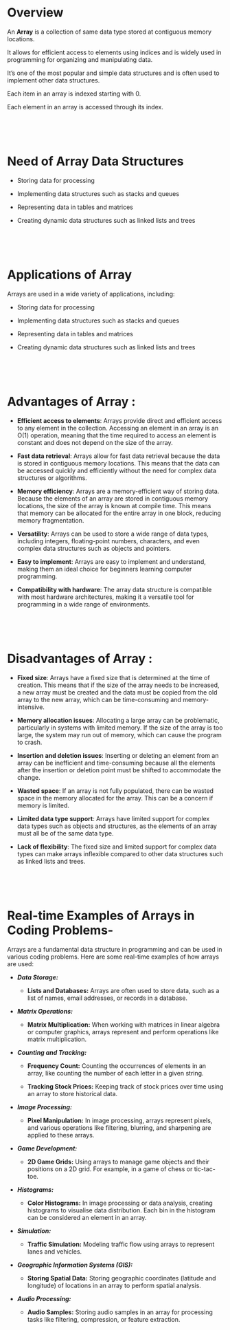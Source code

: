 # Overview

An **Array** is a collection of same data type stored at contiguous memory locations.

It allows for efficient access to elements using indices and is widely used in programming for organizing and manipulating data.

It’s one of the most popular and simple data structures and is often used to implement other data structures.

Each item in an array is indexed starting with 0.

Each element in an array is accessed through its index.

&nbsp;

&nbsp;

# Need of Array Data Structures

- Storing data for processing

- Implementing data structures such as stacks and queues

- Representing data in tables and matrices

- Creating dynamic data structures such as linked lists and trees

&nbsp;

&nbsp;

# Applications of Array

Arrays are used in a wide variety of applications, including:

- Storing data for processing

- Implementing data structures such as stacks and queues

- Representing data in tables and matrices

- Creating dynamic data structures such as linked lists and trees

&nbsp;

&nbsp;

# Advantages of Array :

- **Efficient access to elements**: Arrays provide direct and efficient access to any element in the collection. Accessing an element in an array is an O(1) operation, meaning that the time required to access an element is constant and does not depend on the size of the array.

- **Fast data retrieval**: Arrays allow for fast data retrieval because the data is stored in contiguous memory locations. This means that the data can be accessed quickly and efficiently without the need for complex data structures or algorithms.

- **Memory efficiency**: Arrays are a memory-efficient way of storing data. Because the elements of an array are stored in contiguous memory locations, the size of the array is known at compile time. This means that memory can be allocated for the entire array in one block, reducing memory fragmentation.

- **Versatility**: Arrays can be used to store a wide range of data types, including integers, floating-point numbers, characters, and even complex data structures such as objects and pointers.

- **Easy to implement**: Arrays are easy to implement and understand, making them an ideal choice for beginners learning computer programming.

- **Compatibility with hardware**: The array data structure is compatible with most hardware architectures, making it a versatile tool for programming in a wide range of environments.

&nbsp;

&nbsp;

# Disadvantages of Array :

- **Fixed size**: Arrays have a fixed size that is determined at the time of creation. This means that if the size of the array needs to be increased, a new array must be created and the data must be copied from the old array to the new array, which can be time-consuming and memory-intensive.

- **Memory allocation issues**: Allocating a large array can be problematic, particularly in systems with limited memory. If the size of the array is too large, the system may run out of memory, which can cause the program to crash.

- **Insertion and deletion issues**: Inserting or deleting an element from an array can be inefficient and time-consuming because all the elements after the insertion or deletion point must be shifted to accommodate the change.

- **Wasted space**: If an array is not fully populated, there can be wasted space in the memory allocated for the array. This can be a concern if memory is limited.

- **Limited data type support**: Arrays have limited support for complex data types such as objects and structures, as the elements of an array must all be of the same data type.

- **Lack of flexibility**: The fixed size and limited support for complex data types can make arrays inflexible compared to other data structures such as linked lists and trees.

&nbsp;

&nbsp;

# Real-time Examples of Arrays in Coding Problems-

Arrays are a fundamental data structure in programming and can be used in various coding problems. Here are some real-time examples of how arrays are used:

- **_Data Storage:_**

  - **Lists and Databases:** Arrays are often used to store data, such as a list of names, email addresses, or records in a database.

- **_Matrix Operations:_**

  - **Matrix Multiplication:** When working with matrices in linear algebra or computer graphics, arrays represent and perform operations like matrix multiplication.

- **_Counting and Tracking:_**

  - **Frequency Count:** Counting the occurrences of elements in an array, like counting the number of each letter in a given string.

  - **Tracking Stock Prices:** Keeping track of stock prices over time using an array to store historical data.

- **_Image Processing:_**

  - **Pixel Manipulation:** In image processing, arrays represent pixels, and various operations like filtering, blurring, and sharpening are applied to these arrays.

- **_Game Development:_**

  - **2D Game Grids:** Using arrays to manage game objects and their positions on a 2D grid. For example, in a game of chess or tic-tac-toe.

- **_Histograms:_**

  - **Color Histograms:** In image processing or data analysis, creating histograms to visualise data distribution. Each bin in the histogram can be considered an element in an array.

- **_Simulation:_**

  - **Traffic Simulation:** Modeling traffic flow using arrays to represent lanes and vehicles.

- **_Geographic Information Systems (GIS):_**

  - **Storing Spatial Data:** Storing geographic coordinates (latitude and longitude) of locations in an array to perform spatial analysis.

- **_Audio Processing:_**
  - **Audio Samples:** Storing audio samples in an array for processing tasks like filtering, compression, or feature extraction.
